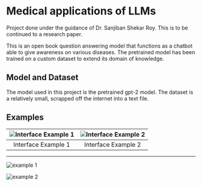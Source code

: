 # Medical applications of LLMs

Project done under the guidance of Dr. Sanjiban Shekar Roy. This is to be continued to a research paper.

This is an open book question answering model that functions as a chatbot able to give awareness on various diseases. The pretrained model has been trained on a custom dataset to extend its domain of knowledge.

## Model and Dataset

The model used in this project is the pretrained gpt-2 model. The dataset is a relatively small, scrapped off the internet into a text file.

## Examples

| ![Interface Example 1](https://i.imgur.com/mEXd4Gf.png) | ![Interface Example 2](https://i.imgur.com/6WAWCq8.png) |
| :-----------------------------------------------------: | :-----------------------------------------------------: |
|                   Interface Example 1                   |                   Interface Example 2                   |

---

![example 1](https://i.imgur.com/qOC0AxE.png)

![example 2](https://i.imgur.com/Ka5nm2J.png)
